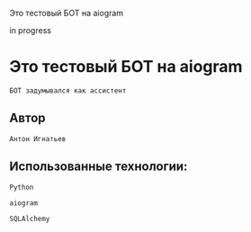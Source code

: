 Это тестовый БОТ на aiogram

in progress 

# Это тестовый БОТ на aiogram
```
БОТ задумывался как ассистент
```
## Автор
```
Антон Игнатьев
```

## Использованные технологии:
```
Python
```
```
aiogram
```
```
SQLAlchemy
```